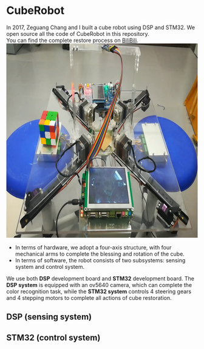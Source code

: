 # CubeRobot
In 2017, Zeguang Chang and I built a cube robot using DSP and STM32. We open source all the code of CubeRobot in this repository.   
You can find the complete restore process on [BiliBili](https://www.bilibili.com/video/BV1v3411p71n/).  
<img src=./Others/img.png height=512 />

- In terms of hardware, we adopt a four-axis structure, with four mechanical arms to complete the blessing and rotation of the cube.
- In terms of software, the robot consists of two subsystems: sensing system and control system.  

We use both **DSP** development board and **STM32** development board.
The **DSP system** is equipped with an ov5640 camera, which can complete the color recognition task, while the **STM32 system** controls 4 steering gears and 4 stepping motors to complete all actions of cube restoration.

## DSP (sensing system)
<!-- 完整的还原过程请见如下网址。在此仓库中我们开放了所有代码。

    1、DSP：颜色识别与复原过程解算

    2、STM32：控制电机

 -->

## STM32 (control system)

